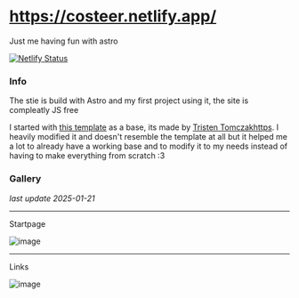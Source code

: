 # https://costeer.netlify.app/

Just me having fun with astro

[![Netlify Status](https://api.netlify.com/api/v1/badges/450d8590-84ab-47a4-b89a-67ec3c39af24/deploy-status)](https://app.netlify.com/sites/costeer/deploys)

### Info

The stie is build with Astro and my first project using it, the site is compleatly JS free

I started with [this template](https://github.com/ttomczak3/Milky-Way) as a base, its made by [Tristen Tomczakhttps](https://github.com/ttomczak3).
I heavily modified it and doesn't resemble the template at all but it helped me a lot to already have a working base and to modify it to my needs
instead of having to make everything from scratch :3

### Gallery
*last update 2025-01-21*

***

Startpage

![image](https://github.com/user-attachments/assets/0f564939-e813-4ed3-8813-21b59aefaf61)

***

Links

![image](https://github.com/user-attachments/assets/5d421af7-47c7-4a76-afca-fecec73947f1)
